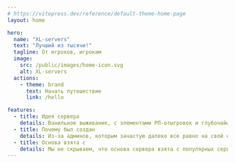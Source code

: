 ```yaml
---
# https://vitepress.dev/reference/default-theme-home-page
layout: home

hero:
  name: "XL-servers"
  text: "Лучший из тысячи!"
  tagline: От игроков, игрокам
  image:
    src: /public/images/home-icon.svg
    alt: XL-servers
  actions:
    - theme: brand
      text: Начать путешествие
      link: /hello

features:
  - title: Идея сервера
    details: Ванильное выживание, с элементами РП-отыгровок и глубочайшим сюжетом, с кастомными механиками.
  - title: Почему был создан
    details: Из-за админов, которым зачастую далеко все равно на свой сервер, мы создали наш сервер, который основывается на ошибках других серверов и делает один из лучших серверов в СНГ.
  - title: Основа взята с
    details: Мы не скрываем, что основа сервера взята с популярных серверов, однако мы добавляем и свои механики.
---
```


